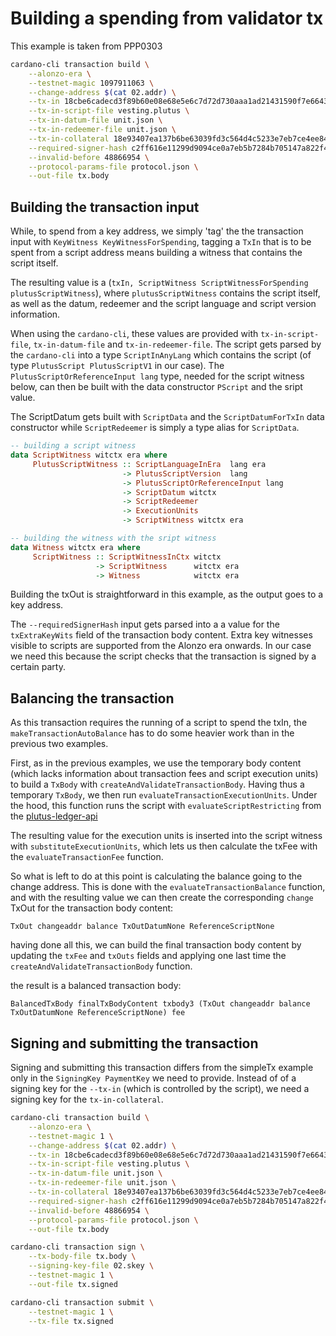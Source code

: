 # Building a spending from validator tx

This example is taken from PPP0303

```bash
cardano-cli transaction build \
    --alonzo-era \
    --testnet-magic 1097911063 \
    --change-address $(cat 02.addr) \
    --tx-in 18cbe6cadecd3f89b60e08e68e5e6c7d72d730aaa1ad21431590f7e6643438ef#1 \
    --tx-in-script-file vesting.plutus \
    --tx-in-datum-file unit.json \
    --tx-in-redeemer-file unit.json \
    --tx-in-collateral 18e93407ea137b6be63039fd3c564d4c5233e7eb7ce4ee845bc7df12c80e4df7#1 \
    --required-signer-hash c2ff616e11299d9094ce0a7eb5b7284b705147a822f4ffbd471f971a \
    --invalid-before 48866954 \
    --protocol-params-file protocol.json \
    --out-file tx.body
```

## Building the transaction input

While, to spend from a key address, we simply 'tag' the the transaction input with `KeyWitness KeyWitnessForSpending`, tagging a `TxIn` that is to be spent from a script address means building a witness that contains the script itself.

The resulting value is a (`txIn, ScriptWitness ScriptWitnessForSpending plutusScriptWitness`), where `plutusScriptWitness` contains the script itself, as well as the datum, redeemer and the script language and script version information.

When using the `cardano-cli`, these values are provided with `tx-in-script-file`, `tx-in-datum-file` and `tx-in-redeemer-file`. The script gets parsed by the `cardano-cli` into a type `ScriptInAnyLang` which contains the script (of type `PlutusScript PlutusScriptV1` in our case).
The `PlutusScriptOrReferenceInput lang` type, needed for the script witness below, can then be built with the data constructor `PScript` and the sript value.

The ScriptDatum gets built with `ScriptData` and the `ScriptDatumForTxIn` data constructor while `ScriptRedeemer` is simply a type alias for `ScriptData`.

```haskell
-- building a script witness
data ScriptWitness witctx era where
     PlutusScriptWitness :: ScriptLanguageInEra  lang era
                         -> PlutusScriptVersion  lang
                         -> PlutusScriptOrReferenceInput lang
                         -> ScriptDatum witctx
                         -> ScriptRedeemer
                         -> ExecutionUnits
                         -> ScriptWitness witctx era

-- building the witness with the sript witness
data Witness witctx era where
     ScriptWitness :: ScriptWitnessInCtx witctx
                   -> ScriptWitness      witctx era
                   -> Witness            witctx era
```

Building the txOut is straightforward in this example, as the output goes to a key address.

The `--requiredSignerHash` input gets parsed into a a value for the `txExtraKeyWits` field of the transaction body content. Extra key witnesses visible to scripts are supported from the Alonzo era onwards.
In our case we need this because the script checks that the transaction is signed by a certain party.

## Balancing the transaction

As this transaction requires the running of a script to spend the txIn, the `makeTransactionAutoBalance` has to do some heavier work than in the previous two examples. 

First, as in the previous examples, we use the temporary body content (which lacks information about transaction fees and script execution units) to build a `TxBody` with `createAndValidateTransactionBody`. Having thus a temporary `TxBody`, we then run `evaluateTransactionExecutionUnits`. Under the hood, this function runs the script with `evaluateScriptRestricting` from the [plutus-ledger-api](https://github.com/input-output-hk/plutus/blob/master/plutus-ledger-api/src/PlutusLedgerApi/Common/Eval.hs)

The resulting value for the execution units is inserted into the script witness with `substituteExecutionUnits`, which lets us then calculate the txFee with the `evaluateTransactionFee` function.

So what is left to do at this point is calculating the balance going to the change address. This is done with the `evaluateTransactionBalance` function, and with the resulting value we can then create the corresponding `change` TxOut for the transaction body content: 

`TxOut changeaddr balance TxOutDatumNone ReferenceScriptNone`

having done all this, we can build the final transaction body content by updating the `txFee` and `txOuts` fields and applying one last time the `createAndValidateTransactionBody` function. 

the result is a balanced transaction body:

`BalancedTxBody finalTxBodyContent txbody3 (TxOut changeaddr balance TxOutDatumNone ReferenceScriptNone) fee`

## Signing and submitting the transaction

Signing and submitting this transaction differs from the simpleTx example only in the `SigningKey PaymentKey` we need to provide. Instead of of a signing key for the `--tx-in` (which is controlled by the script), we need a signing key for the `tx-in-collateral`.

```bash
cardano-cli transaction build \
    --alonzo-era \
    --testnet-magic 1 \
    --change-address $(cat 02.addr) \
    --tx-in 18cbe6cadecd3f89b60e08e68e5e6c7d72d730aaa1ad21431590f7e6643438ef#1 \
    --tx-in-script-file vesting.plutus \
    --tx-in-datum-file unit.json \
    --tx-in-redeemer-file unit.json \
    --tx-in-collateral 18e93407ea137b6be63039fd3c564d4c5233e7eb7ce4ee845bc7df12c80e4df7#1 \
    --required-signer-hash c2ff616e11299d9094ce0a7eb5b7284b705147a822f4ffbd471f971a \
    --invalid-before 48866954 \
    --protocol-params-file protocol.json \
    --out-file tx.body

cardano-cli transaction sign \
    --tx-body-file tx.body \
    --signing-key-file 02.skey \
    --testnet-magic 1 \
    --out-file tx.signed

cardano-cli transaction submit \
    --testnet-magic 1 \
    --tx-file tx.signed
```
